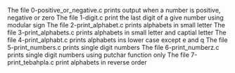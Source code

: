 The file 0-positive_or_negative.c prints output when a number is positive, negative or zero
The file 1-digit.c print the last digit of a give number using modular sign
The file 2-print_alphabet.c prints alphabets in small letter
The file 3-print_alphabets.c prints alphabets in small letter and captial letter 
The file 4-print_alphabt.c prints alphabets ins lower case except e and q
The file 5-print_numbers.c prints single digit numbers
The file 6-print_numberz.c prints single digit numbers using putchar function only
The file 7-print_tebahpla.c print alphabets in reverse order
